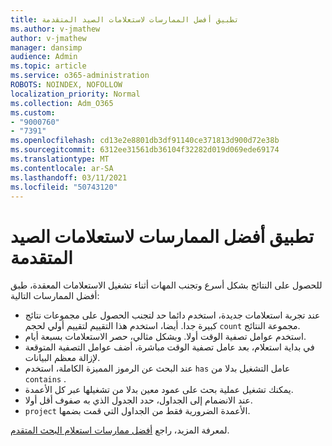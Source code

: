 ```yaml
---
title: تطبيق أفضل الممارسات لاستعلامات الصيد المتقدمة
ms.author: v-jmathew
author: v-jmathew
manager: dansimp
audience: Admin
ms.topic: article
ms.service: o365-administration
ROBOTS: NOINDEX, NOFOLLOW
localization_priority: Normal
ms.collection: Adm_O365
ms.custom:
- "9000760"
- "7391"
ms.openlocfilehash: cd13e2e8801db3df91140ce371813d900d72e38b
ms.sourcegitcommit: 6312ee31561db36104f32282d019d069ede69174
ms.translationtype: MT
ms.contentlocale: ar-SA
ms.lasthandoff: 03/11/2021
ms.locfileid: "50743120"
---
```

# <a name="apply-best-practices-for-advanced-hunting-queries"></a>تطبيق أفضل الممارسات لاستعلامات الصيد المتقدمة

للحصول على النتائج بشكل أسرع وتجنب المهات أثناء تشغيل الاستعلامات المعقدة، طبق أفضل الممارسات التالية:

- عند تجربة استعلامات جديدة، استخدم دائما حد لتجنب الحصول على مجموعات نتائج كبيرة جدا. أيضا، استخدم هذا التقييم لتقييم أولي لحجم `count` مجموعة النتائج.
- استخدم عوامل تصفية الوقت أولا. وبشكل مثالي، حصر الاستعلامات بسبعة أيام.
- في بداية استعلام، بعد عامل تصفية الوقت مباشرة، أضف عوامل التصفية المتوقعة لإزالة معظم البيانات.
- عند البحث عن الرموز المميزة الكاملة، استخدم `has` عامل التشغيل بدلا من `contains` .
- يمكنك تشغيل عملية بحث على عمود معين بدلا من تشغيلها عبر كل الأعمدة.
- عند الانضمام إلى الجداول، حدد الجدول الذي به صفوف أقل أولا.
- `project` الأعمدة الضرورية فقط من الجداول التي قمت بضمها.

لمعرفة المزيد، راجع [أفضل ممارسات استعلام البحث المتقدم](https://go.microsoft.com/fwlink/?linkid=2144812).
